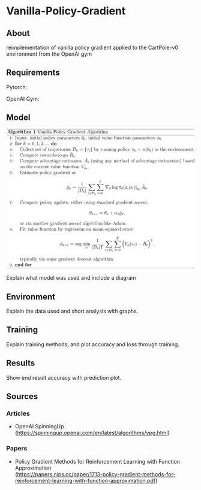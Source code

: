 # Vanilla-Policy-Gradient

## About
reimplementation of vanilla policy gradient applied to the CartPole-v0 environment from the OpenAI gym<br/>

## Requirements

Pytorch: <br/>

OpenAI Gym: <br/>

## Model

<p align="center">
  <img src="https://github.com/Gregory-Eales/ML-Reimplementations/blob/master/Vanilla-Policy-Gradient/img/vpg-outline.svg" width="500"/>
</p>




Explain what model was used and include a diagram

## Environment

Explain the data used and short analysis with graphs.

## Training

Explain training methods, and plot accuracy and loss through training.

## Results

Show end result accuracy with prediction plot.

## Sources

### Articles
* OpenAI SpinningUp (https://spinningup.openai.com/en/latest/algorithms/vpg.html)

### Papers
* Policy Gradient Methods for Reinforcement Learning with Function Approximation <br/>
  (https://papers.nips.cc/paper/1713-policy-gradient-methods-for-reinforcement-learning-with-function-approximation.pdf)
